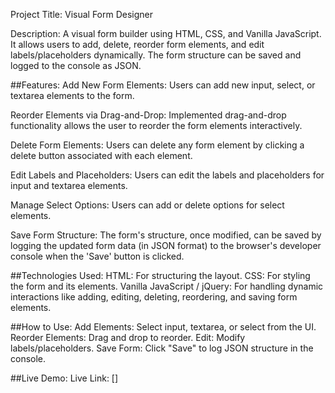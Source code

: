 Project Title: Visual Form Designer

Description:
A visual form builder using HTML, CSS, and Vanilla JavaScript. It allows users to add, delete, reorder form elements, and edit labels/placeholders dynamically. The form structure can be saved and logged to the console as JSON.

##Features:
Add New Form Elements:
Users can add new input, select, or textarea elements to the form.

Reorder Elements via Drag-and-Drop:
Implemented drag-and-drop functionality allows the user to reorder the form elements interactively.

Delete Form Elements:
Users can delete any form element by clicking a delete button associated with each element.

Edit Labels and Placeholders:
Users can edit the labels and placeholders for input and textarea elements.

Manage Select Options:
Users can add or delete options for select elements.

Save Form Structure:
The form's structure, once modified, can be saved by logging the updated form data (in JSON format) to the browser's developer console when the 'Save' button is clicked.

##Technologies Used:
HTML: For structuring the layout.
CSS: For styling the form and its elements.
Vanilla JavaScript / jQuery: For handling dynamic interactions like adding, editing, deleting, reordering, and saving form elements.

##How to Use:
Add Elements: Select input, textarea, or select from the UI.
Reorder Elements: Drag and drop to reorder.
Edit: Modify labels/placeholders.
Save Form: Click "Save" to log JSON structure in the console.

##Live Demo:
Live Link: []
